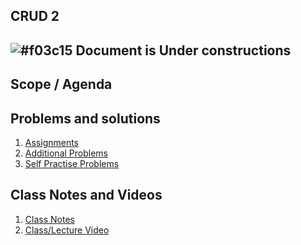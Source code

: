 
## CRUD 2

## ![#f03c15](https://placehold.co/15x15/f03c15/f03c15.png) Document is Under constructions

## Scope / Agenda
  

## Problems and solutions

1. [Assignments]()
2. [Additional Problems]()
3. [Self Practise Problems]()

## Class Notes and Videos

1. [Class Notes](../../class_Notes/SQL/CRUD%202.pdf)
2. [Class/Lecture Video](https://youtu.be/u5WWGIPQz1k)